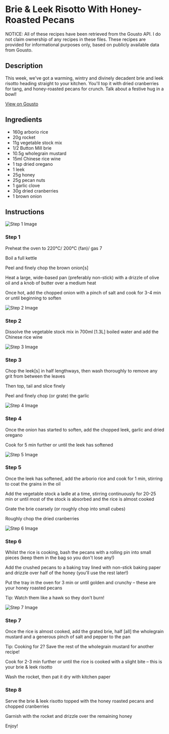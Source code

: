 # Brie & Leek Risotto With Honey-Roasted Pecans

NOTICE: All of these recipes have been retrieved from the Gousto API. I do not claim ownership of any recipes in these files. These recipes are provided for informational purposes only, based on publicly available data from Gousto.

## Description

This week, we've got a warming, wintry and divinely decadent brie and leek risotto heading straight to your kitchen. You'll top it with dried cranberries for tang, and honey-roasted pecans for crunch. Talk about a festive hug in a bowl!

[View on Gousto](https://www.gousto.co.uk/recipes/cookbook/brie-leek-risotto-with-honey-roasted-pecans)

## Ingredients

- 160g arborio rice
- 20g rocket
- 11g vegetable stock mix
- 1/2 Button Mill brie 
- 10.5g wholegrain mustard
- 15ml Chinese rice wine
- 1 tsp dried oregano
- 1 leek
- 25g honey
- 25g pecan nuts
- 1 garlic clove
- 30g dried cranberries
- 1 brown onion

## Instructions

![Step 1 Image](https://production-media.gousto.co.uk/cms/recipe-step-image/step-1-1636549269109-x200.jpg)

### Step 1

Preheat the oven to 220°C/ 200°C (fan)/ gas 7

Boil a full kettle

Peel and finely chop the brown onion<span class="text-danger">[s]</span>

Heat a large, wide-based pan (preferably non-stick) with a drizzle of olive oil and a knob of butter over a medium heat

Once hot, add the chopped onion with a pinch of salt and cook for 3-4 min or until beginning to soften

![Step 2 Image](https://production-media.gousto.co.uk/cms/recipe-step-image/step-2-1636549272573-x200.jpg)

### Step 2

Dissolve the vegetable stock mix in 700ml <span class="text-danger">[1.3L]</span> boiled water and add the Chinese rice wine

![Step 3 Image](https://production-media.gousto.co.uk/cms/recipe-step-image/step-3-1636549276051-x200.jpg)

### Step 3

Chop the leek<span class="text-danger">[s] </span>in half lengthways, then wash thoroughly to remove any grit from between the leaves

Then top, tail and slice finely

Peel and finely chop (or grate) the garlic

![Step 4 Image](https://production-media.gousto.co.uk/cms/recipe-step-image/step-4-1636549279211-x200.jpg)

### Step 4

Once the onion has started to soften, add the chopped leek, garlic and dried oregano

Cook for 5 min further or until the leek has softened

![Step 5 Image](https://production-media.gousto.co.uk/cms/recipe-step-image/step-5-1636549282546-x200.jpg)

### Step 5

Once the leek has softened, add the arborio rice and cook for 1 min, stirring to coat the grains in the oil

Add the vegetable stock a ladle at a time, stirring continuously for 20-25 min or until most of the stock is absorbed and the rice is almost cooked

Grate the brie coarsely (or roughly chop into small cubes)

Roughly chop the dried cranberries

![Step 6 Image](https://production-media.gousto.co.uk/cms/recipe-step-image/step-6-1636549286240-x200.jpg)

### Step 6

Whilst the rice is cooking, bash the pecans with a rolling pin into small pieces (keep them in the bag so you don't lose any!)

Add the crushed pecans to a baking tray lined with non-stick baking paper and drizzle over half of the honey (you'll use the rest later!)

Put the tray in the oven for 3 min or until golden and crunchy – these are your honey roasted pecans

Tip: Watch them like a hawk so they don't burn!

![Step 7 Image](https://production-media.gousto.co.uk/cms/recipe-step-image/step-7-1636549289060-x200.jpg)

### Step 7

Once the rice is almost cooked, add the grated brie, half <span class="text-danger">[all] </span>the wholegrain mustard and a generous pinch of salt and pepper to the pan

Tip: Cooking for 2? Save the rest of the wholegrain mustard for another recipe!

Cook for 2-3 min further or until the rice is cooked with a slight bite – this is your brie & leek risotto

Wash the rocket, then pat it dry with kitchen paper

### Step 8

Serve the brie & leek risotto topped with the honey roasted pecans and chopped cranberries

Garnish with the rocket and drizzle over the remaining honey

Enjoy!

